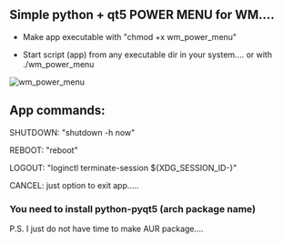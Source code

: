 ## Simple python + qt5 POWER MENU for WM....


- Make app executable with "chmod +x wm_power_menu"

- Start script (app) from any executable dir in your system.... or with ./wm_power_menu


![wm_power_menu]()



## App commands:

SHUTDOWN: "shutdown -h now"

REBOOT:   "reboot"

LOGOUT:   "loginctl terminate-session ${XDG_SESSION_ID-}"

CANCEL: just option to exit app.....


### You need to install python-pyqt5 (arch package name)

P.S. I just do not have time to make AUR package....
